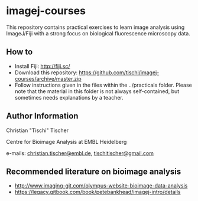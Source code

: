 # imagej-courses

This repository contains practical exercises to learn image analysis using ImageJ/Fiji with a strong focus on biological fluorescence microscopy data.

## How to

- Install Fiji: http://fiji.sc/
- Download this repository: https://github.com/tischi/imagej-courses/archive/master.zip
- Follow instructions given in the files within the ../practicals folder. Please note that the material in this folder is not always self-contained, but sometimes needs explanations by a teacher.

## Author Information

Christian "Tischi" Tischer

Centre for Bioimage Analysis at EMBL Heidelberg

e-mails: christian.tischer@embl.de, tischitischer@gmail.com

## Recommended literature on bioimage analysis

- http://www.imaging-git.com/olympus-website-bioimage-data-analysis
- https://legacy.gitbook.com/book/petebankhead/imagej-intro/details









